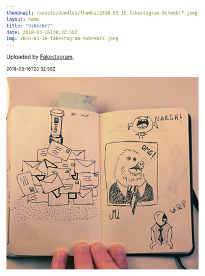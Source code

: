 ```yaml
---
thumbnail: /assets/doodles/thumbs/2018-03-16-fakestagram-9sheebr7.jpeg
layout: home
title: "9sheebr7"
date: 2018-03-16T20:32:50Z
img: 2018-03-16-fakestagram-9sheebr7.jpeg
---
```


Uploaded by [Fakestagram](https://github.com/opyate/fakestagram).

<small>2018-03-16T20:32:50Z</small>

![Uploaded by Fakestagram](2018-03-16-fakestagram-9sheebr7.jpeg)
